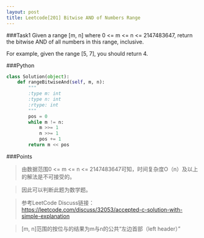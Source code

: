 ```yaml
---
layout: post
title: Leetcode[201] Bitwise AND of Numbers Range
---
```

###Task1
Given a range [m, n] where 0 <= m <= n <= 2147483647, return the bitwise AND of all numbers in this range, inclusive.

For example, given the range [5, 7], you should return 4.

###Python
```python
class Solution(object):
    def rangeBitwiseAnd(self, m, n):
        """
        :type m: int
        :type n: int
        :rtype: int
        """
        pos = 0
        while m != n:
            m >>= 1
            n >>= 1
            pos += 1
        return m << pos
```
###Points
> 由数据范围0 <= m <= n <= 2147483647可知，时间复杂度O（n）及以上的解法是不可接受的。

> 因此可以判断此题为数学题。

> 参考LeetCode Discuss链接：https://leetcode.com/discuss/32053/accepted-c-solution-with-simple-explanation

> [m, n]范围的按位与的结果为m与n的公共“左边首部（left header）”